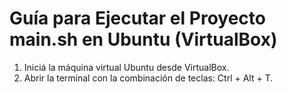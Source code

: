 <h1>Guía para Ejecutar el Proyecto main.sh en Ubuntu (VirtualBox)</h1>
<ol>
<li>Iniciá la máquina virtual Ubuntu desde VirtualBox.</li>
<li>Abrir la terminal con la combinación de teclas: Ctrl + Alt + T.</li>
</ol>
